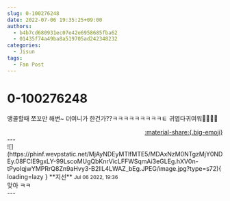 ```yaml
---
slug: 0-100276248
date: 2022-07-06 19:35:25+09:00
authors:
  - b4b7cd680931ec07e42e6958685fba62
  - 01435f74a49ba8a519705ad242348232
categories:
  - Jisun
tags:
  - Fan Post
---
```


# 0-100276248

<div class="post-container" markdown="1">
<div class="content-container md-sidebar__scrollwrap" markdown="1">

앵콜할때 쪼꼬만 해변~ 더여니가 한건가??ㅋㅋㅋㅋㅋㅋㅋㅋㅋㅌ 귀엽다귀여워🥹🥇🥇🥇

</div>
</div>

<div style="text-align: right;" markdown="1">
<a href="https://weverse.io/fromis9/fanpost/0-100276248" style="text-align: right;">:material-share:{.big-emoji}</a>
</div>
---

<div class="comments-container md-sidebar__scrollwrap" markdown="1">
<div class="comment" markdown="1">
<div class='id-container' markdown="1">
![](https://phinf.wevpstatic.net/MjAyNDEyMTlfMTE5/MDAxNzM0NTgzMjY0NDEy.08FClE9gxLY-99LscoMUgQbKnrVicLFFWSqmAi3eGLEg.hXV0n-tPyoIqjwYMPRrQ8Zn9aHvy3-B2llL4LWAZ_bEg.JPEG/image.jpg?type=s72){ loading=lazy }
**<span class="artist">지선</span>** <small>Jul 06 2022, 19:36</small><br>
</div>
<div class='comment-body' markdown="1">
맞아 ㅋㅋ
</div>
</div>
</div>
---

